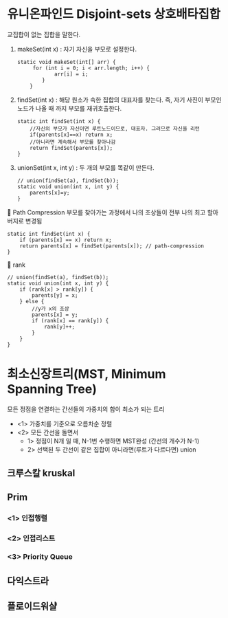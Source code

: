 # 유니온파인드 Disjoint-sets 상호배타집합
교집합이 없는 집합을 말한다.
1) makeSet(int x) : 자기 자신을 부모로 설정한다. 
    
       static void makeSet(int[] arr) {
	       	for (int i = 0; i < arr.length; i++) {
		     	   arr[i] = i;
		       }
	       }
2) findSet(int x) : 해당 원소가 속한 집합의 대표자를 찾는다. 즉, 자기 사진이 부모인 노드가 나올 때 까지 부모를 재귀호출한다.

	   static int findSet(int x) {
		   //자신의 부모가 자신이면 루트노드이므로, 대표자. 그러므로 자신을 리턴
		   if(parents[x]==x) return x;
		   //아니라면 계속해서 부모를 찾아나감
		   return findSet(parents[x]);
	   }
  
3) unionSet(int x, int y) : 두 개의 부모를 똑같이 만든다.

	   // union(findSet(a), findSet(b));
	   static void union(int x, int y) {
		   parents[x]=y;
	   }


🚩 Path Compression
부모를 찾아가는 과정에서 나의 조상들이 전부 나의 최고 할아버지로 변경됨

	static int findSet(int x) {
		if (parents[x] == x) return x;
		return parents[x] = findSet(parents[x]); // path-compression
	}

🚩 rank

	// union(findSet(a), findSet(b));
	static void union(int x, int y) {
		if (rank[x] > rank[y]) {
			parents[y] = x;
		} else {
			//y가 x의 조상
			parents[x] = y;
			if (rank[x] == rank[y]) {
				rank[y]++;
			}
		}
	}



# 최소신장트리(MST, Minimum Spanning Tree)
모든 정점을 연결하는 간선들의 가중치의 합이 최소가 되는 트리
* <1> 가중치를 기준으로 오름차순 정렬
* <2> 모든 간선을 돌면서
   * 1> 정점이 N개 일 때, N-1번 수행하면 MST완성 (간선의 개수가 N-1)
   * 2> 선택된 두 간선이 같은 집합이 아니라면(루트가 다르다면) union


## 크루스칼 kruskal

## Prim
### <1> 인접행렬
### <2> 인접리스트
### <3> Priority Queue

## 다익스트라

## 플로이드워샬
